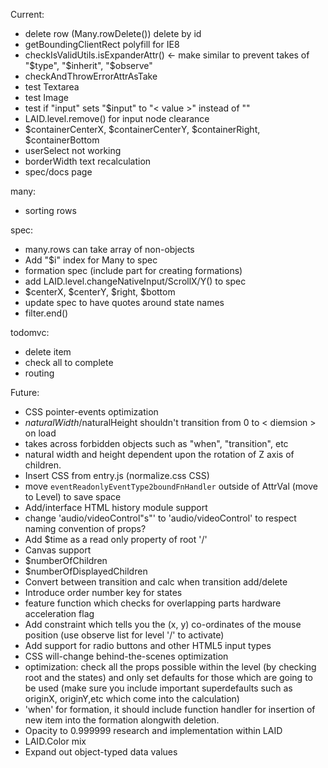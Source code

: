 


Current:
  - delete row (Many.rowDelete()) delete by id
  - getBoundingClientRect polyfill for IE8
  - checkIsValidUtils.isExpanderAttr() <- make similar to prevent takes of "$type", "$inherit", "$observe"
  - checkAndThrowErrorAttrAsTake
  - test Textarea
  - test Image
  - test if "input" sets "$input" to "< value >" instead of ""
  - LAID.level.remove() for input node clearance
  - $containerCenterX, $containerCenterY,
   $containerRight, $containerBottom
  - userSelect not working
  - borderWidth text recalculation
  - spec/docs page

  many:
  - sorting rows

  spec:
  - many.rows can take array of non-objects
  - Add "$i" index for Many to spec
  - formation spec (include part for creating formations)
  - add LAID.level.changeNativeInput/ScrollX/Y() to spec
  - $centerX, $centerY, $right, $bottom
  - update spec to have quotes around state names
  - filter.end()

  todomvc:
  - delete item
  - check all to complete
  - routing


Future:
  - CSS pointer-events optimization
  - $naturalWidth/$naturalHeight shouldn't transition from 0 to < diemsion > on load
  - takes across forbidden objects such as "when", "transition", etc
  - natural width and height dependent upon the rotation of Z axis of children.
  - Insert CSS from entry.js (normalize.css CSS)
  - move `eventReadonlyEventType2boundFnHandler` outside of AttrVal (move to Level) to save space
  - Add/interface HTML history module support
  - change 'audio/videoControl"s"' to 'audio/videoControl' to respect naming convention of props?
  - Add $time as a read only property of root '/'
  - Canvas support
  - $numberOfChildren
  - $numberOfDisplayedChildren
  - Convert between transition and calc when transition add/delete
  - Introduce order number key for states
  - feature function which checks for overlapping parts
hardware acceleration flag
  - Add constraint which tells you the (x, y) co-ordinates of the mouse position (use observe list for level '/' to activate)
  - Add support for radio buttons and other HTML5 input types
  - CSS will-change behind-the-scenes optimization
  - optimization: check all the props possible within the level (by checking root and the states) and only set defaults for those which are going to be used (make sure you include important superdefaults such as originX, originY,etc which come into the calculation)
  - 'when' for formation, it should include function handler for insertion of new item into the formation alongwith deletion.
  - Opacity to 0.999999 research and implementation within LAID
  - LAID.Color mix
  - Expand out object-typed data values
